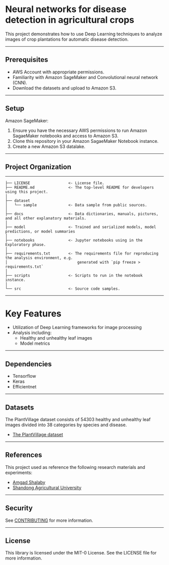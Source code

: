# Neural networks for disease detection in agricultural crops

This project demonstrates how to use Deep Learning techniques to analyze images of crop plantations for automatic disease detection.

---

## Prerequisites

- AWS Account with appropriate permissions.
- Familiarity with Amazon SageMaker and Convolutional neural network (CNN).
- Download the datasets and upload to Amazon S3.


---

## Setup

Amazon SageMaker:
1. Ensure you have the necessary AWS permissions to run Amazon SagaeMaker notebooks and access to Amazon S3.
2. Clone this repository in your Amazon SagaeMaker Notebook instance.
3. Create a new Amazon S3 datalake.

---

## Project Organization
------------

    ├── LICENSE                 <- License file.
    ├── README.md               <- The top-level README for developers using this project.
    │
    ├── dataset
    │   └── sample              <- Data sample from public sources.
    │
    ├── docs                    <- Data dictionaries, manuals, pictures, and all other explanatory materials.
    │
    ├── model                   <- Trained and serialized models, model predictions, or model summaries
    │
    ├── notebooks               <- Jupyter notebooks using in the Exploratory phase.
    │
    ├── requirements.txt        <- The requirements file for reproducing the analysis environment, e.g.
    │                               generated with `pip freeze > requirements.txt`
    │
    ├── scripts                 <- Scripts to run in the notebook instance.
    │
    └── src                     <- Source code samples.


---

# Key Features

- Utilization of Deep Learning frameworks for image processing
- Analysis including:
  -  Healthy and unhealthy leaf images
  -  Model metrics

---

## Dependencies

- Tensorflow
- Keras
- Efficientnet

---

## Datasets

The PlantVillage dataset consists of 54303 healthy and unhealthy leaf images divided into 38 categories by species and disease.

- [The PlantVillage dataset](https://data.mendeley.com/datasets/tywbtsjrjv/1)

---

## References

This project used as reference the following research materials and experiments:

- [Amgad Shalaby](https://www.linkedin.com/in/amgad-shalaby-711287228/)
- [Shandong Agricultural University](http://english.sdau.edu.cn/)

---

## Security

See [CONTRIBUTING](CONTRIBUTING.md#security-issue-notifications) for more information.

---


## License

This library is licensed under the MIT-0 License. See the LICENSE file for more information.
